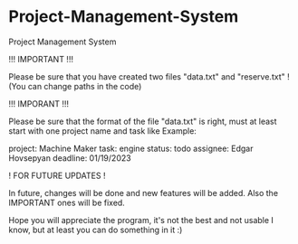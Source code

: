 # Project-Management-System
Project Management System

!!! IMPORTANT !!!

Please be sure that you have created two files "data.txt" and "reserve.txt" ! (You can change paths in the code)

!!! IMPORANT !!!

Please be sure that the format of the file "data.txt" is right, must at least start with one project name and task like
Example:

project: Machine Maker
task: engine status: todo assignee: Edgar Hovsepyan deadline: 01/19/2023



! FOR FUTURE UPDATES !

In future, changes will be done and new features will be added. Also the IMPORTANT ones will be fixed.



Hope you will appreciate the program, it's not the best and not usable I know, but at least you can do something in it :)
